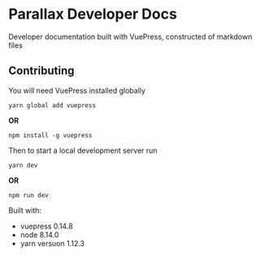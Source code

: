 # Parallax Developer Docs

Developer documentation built with VuePress, constructed of markdown files

## Contributing

You will need VuePress installed globally

```shell
yarn global add vuepress
```

**OR**

```shell
npm install -g vuepress
```

Then to start a local development server run

```shell
yarn dev
```

**OR**

```shell
npm run dev
```

Built with:

- vuepress 0.14.8
- node 8.14.0
- yarn versuon 1.12.3
